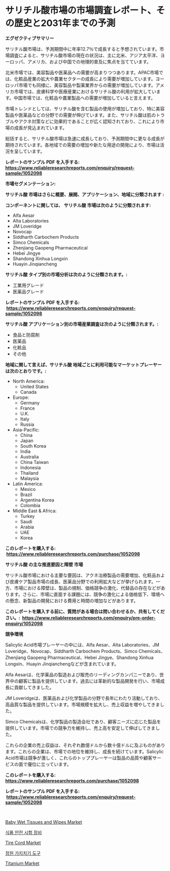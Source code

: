 <p><h1>サリチル酸市場の市場調査レポート、その歴史と2031年までの予測</h1></p><p><strong>エグゼクティブサマリー</strong></p>
<p><p>サリチル酸市場は、予測期間中に年率12.7％で成長すると予想されています。市場調査によると、サリチル酸市場の現在の状況は、主に北米、アジア太平洋、ヨーロッパ、アメリカ、および中国での地理的普及に焦点を当てています。</p><p>北米市場では、美容製品や医薬品への需要が高まりつつあります。APAC市場では、化粧品産業の拡大や農業セクターの成長により需要が増加しています。ヨーロッパ市場でも同様に、美容製品や製薬業界からの需要が増加しています。アメリカ市場では、皮膚科学や医療産業におけるサリチル酸の利用が拡大しています。中国市場では、化粧品や農業製品への需要が増加していると言えます。</p><p>市場トレンドとしては、サリチル酸を含む製品の使用が増加しており、特に美容製品や医薬品などの分野での需要が伸びています。また、サリチル酸は肌のトラブルやアクネ対策などに効果的であることが広く認知されており、これにより市場の成長が見込まれています。</p><p>総括すると、サリチル酸市場は急速に成長しており、予測期間中に更なる成長が期待されています。各地域での需要の増加や新たな用途の開発により、市場は活況を呈しています。</p></p>
<p><strong>レポートのサンプル PDF を入手する: <a href="https://www.reliableresearchreports.com/enquiry/request-sample/1052098">https://www.reliableresearchreports.com/enquiry/request-sample/1052098</a></strong></p>
<p><strong>市場セグメンテーション:</strong></p>
<p><strong> サリチル酸 市場はさらに概要、展開、アプリケーション、地域に分類されます :</strong></p>
<p><strong>コンポーネントに関しては、 サリチル酸 市場は次のように分類されます: &nbsp;</strong></p>
<p><ul><li>Alfa Aesar</li><li>Alta Laboratories</li><li>JM Loveridge</li><li>Novocap</li><li>Siddharth Carbochem Products</li><li>Simco Chemicals</li><li>Zhenjiang Gaopeng Pharmaceutical</li><li>Hebei Jingye</li><li>Shandong Xinhua Longxin</li><li>Huayin Jinqiancheng</li></ul></p>
<p><strong> サリチル酸 タイプ別の市場分析は次のように分類されます。:</strong></p>
<p><ul><li>工業用グレード</li><li>医薬品グレード</li></ul></p>
<p><strong>レポートのサンプル PDF を入手する: &nbsp;<a href="https://www.reliableresearchreports.com/enquiry/request-sample/1052098">https://www.reliableresearchreports.com/enquiry/request-sample/1052098</a></strong></p>
<p><strong> サリチル酸 アプリケーション別の市場産業調査は次のように分類されます。:</strong></p>
<p><ul><li>食品と防腐剤</li><li>医薬品</li><li>化粧品</li><li>その他</li></ul></p>
<p><strong>地域に関して言えば、サリチル酸 地域ごとに利用可能なマーケットプレーヤーは次のとおりです。:</strong></p>
<p><ul>
    <li>
        North America:
        <ul>
            <li>United States</li>
            <li>Canada</li>
        </ul>
    </li>
    <li>
        Europe:
        <ul>
            <li>Germany</li>
            <li>France</li>
            <li>U.K.</li>
            <li>Italy</li>
            <li>Russia</li>
        </ul>
    </li>
    <li>
        Asia-Pacific:
        <ul>
            <li>China</li>
            <li>Japan</li>
            <li>South Korea</li>
            <li>India</li>
            <li>Australia</li>
            <li>China Taiwan</li>
            <li>Indonesia</li>
            <li>Thailand</li>
            <li>Malaysia</li>
        </ul>
    </li>
    <li>
        Latin America:
        <ul>
            <li>Mexico</li>
            <li>Brazil</li>
            <li>Argentina Korea</li>
            <li>Colombia</li>
        </ul>
    </li>
    <li>
        Middle East & Africa:
        <ul>
            <li>Turkey</li>
            <li>Saudi</li>
            <li>Arabia</li>
            <li>UAE</li>
            <li>Korea</li>
        </ul>
    </li>
    </ul></p>
<p><strong>このレポートを購入する: &nbsp;<a href="https://www.reliableresearchreports.com/purchase/1052098">https://www.reliableresearchreports.com/purchase/1052098</a></strong></p>
<p><strong>サリチル酸 の主な推進要因と障壁 市場</strong></p>
<p><p>サリチル酸市場における主要な要因は、アクネ治療製品の需要増加、化粧品および皮膚ケア製品市場の成長、医薬品分野での利用拡大などが挙げられます。一方、市場における障壁は、製品の規制、価格競争の激化、代替品の存在などがあります。さらに、市場に直面する課題には、競争の激化による価格低下、環境への懸念、新製品の開発における費用と時間の増加などがあります。</p></p>
<p><strong>このレポートを購入する前に、質問がある場合は問い合わせるか、共有してください。:&nbsp; <a href="https://www.reliableresearchreports.com/enquiry/pre-order-enquiry/1052098">https://www.reliableresearchreports.com/enquiry/pre-order-enquiry/1052098</a></strong></p>
<p><strong>競争環境</strong></p>
<p><p>Salicylic Acid市場プレーヤーの中には、Alfa Aesar、Alta Laboratories、JM Loveridge、Novocap、Siddharth Carbochem Products、Simco Chemicals、Zhenjiang Gaopeng Pharmaceutical、Hebei Jingye、Shandong Xinhua Longxin、Huayin Jinqianchengなどが含まれています。</p><p>Alfa Aesarは、化学薬品の製造および販売のリーディングカンパニーであり、世界中の顧客に製品を提供しています。過去には革新的な製品開発を行い、市場成長に貢献してきました。</p><p>JM Loveridgeは、医薬品および化学製品の分野で長年にわたり活動しており、高品質な製品を提供しています。市場規模を拡大し、売上収益を増やしてきました。</p><p>Simco Chemicalsは、化学製品の製造会社であり、顧客ニーズに応じた製品を提供しています。市場での競争力を維持し、売上高を安定して伸ばしてきました。</p><p>これらの企業の売上収益は、それぞれ数億ドルから数十億ドルに及ぶものがあります。これらの企業は、市場での地位を維持し、成長を続けています。Salicylic Acid市場は競争が激しく、これらのトッププレーヤーは製品の品質や顧客サービスの面で優位に立っています。</p></p>
<p><strong>このレポートを購入する: &nbsp; <a href="https://www.reliableresearchreports.com/purchase/1052098">https://www.reliableresearchreports.com/purchase/1052098</a></strong></p>
<p><strong>レポートのサンプル PDF を入手する: &nbsp;<a href="https://www.reliableresearchreports.com/enquiry/request-sample/1052098">https://www.reliableresearchreports.com/enquiry/request-sample/1052098</a></strong><strong></strong></p>
<p>&nbsp;</p>
<p><p><a href="https://view.publitas.com/reportprime-1/baby-wet-tissues-and-wipes-market-size-market-share-and-global-market-analysis-report-2023-2030/">Baby Wet Tissues and Wipes Market</a></p><p><a href="https://github.com/jntpkh496620/Market-Research-Report-List-1/blob/main/8567263190778.md">식품 안전 시험 장비</a></p><p><a href="https://github.com/NorbertYates/Market-Research-Report-List-4/blob/main/tire-cord-market.md">Tire Cord Market</a></p><p><a href="https://github.com/vsoq0zknh59/Market-Research-Report-List-1/blob/main/3037097190779.md">정원 가지치기 도구</a></p><p><a href="https://github.com/prosalinda88/Market-Research-Report-List-3/blob/main/titanium-market.md">Titanium Market</a></p></p>
